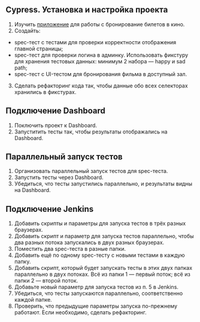 

  ##  Cypress. Установка и настройка проекта

 1. Изучить [приложение](https://github.com/Evgeniy-Varlamov/FS21-diplom) для работы с бронирование билетов в кино.
 2. Создайть:
 - spec-тест с тестами для проверки корректности отображения главной страницы;
 - spec-тест для проверки логина в админку. Использовать фикстуру для хранения тестовых данных: минимум 2 набора — happy и sad path;
 - spec-тест с UI-тестом для бронирования фильма в доступный зал.
 3. Сделать рефакторинг кода так, чтобы данные обо всех селекторах хранились в фикстурах.
   

  ##  Подключение Dashboard
  
  1. Поключить проект к Dashboard.
  2. Запуститить тесты так, чтобы результаты отображались на Dashboard.



  ##  Параллельный запуск тестов

  1. Организовать параллельный запуск тестов для spec-теста.
  2. Запустить тесты через Dashboard.
  3. Убедиться, что тесты запустились параллельно, и результаты видны на Dashboard.
  

  ## Подключение Jenkins 
  
  
  1. Добавить скрипты и параметры для запуска тестов в трёх разных браузерах.
  2. Добавить скрипт и параметр для запуска тестов параллельно, чтобы два разных потока запускались в двух разных браузерах.
  3. Поместить два spec-теста в разные папки.
  4. Добавить ещё по одному spec-тесту с новыми тестами в каждую папку. 
  5. Добавить скрипт, который будет запускать тесты в этих двух папках параллельно в двух потоках. Всё из папки 1 — первый поток; всё из папки 2 — второй поток.
  6. Добавьте новый параметр для запуска тестов из п. 5 в Jenkins.
  7. Убедиться, что тесты запускаются параллельно, соответственно каждой папке.
  8. Проверить, что предыдущие параметры запуска по-прежнему работают. Если необходимо, сделать рефакторинг.



  
